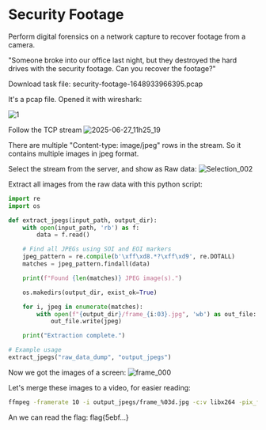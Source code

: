 
<h1>Security Footage</h1>

Perform digital forensics on a network capture to recover footage from a camera.

"Someone broke into our office last night, but they destroyed the hard drives with the security footage. Can you recover the footage?"

Download task file:
security-footage-1648933966395.pcap

It's a pcap file.
Opened it with wireshark:

![1](https://github.com/user-attachments/assets/3b96a15a-df12-4354-b6ac-63dbbfc33eac)

Follow the TCP stream
![2025-06-27_11h25_19](https://github.com/user-attachments/assets/3f22c944-7452-4a8c-b75f-da7aa4d85220)

There are multiple "Content-type: image/jpeg" rows in the stream. So it contains multiple images in jpeg format.

Select the stream from the server, and show as Raw data:
![Selection_002](https://github.com/user-attachments/assets/03bcd366-02f8-48f0-9b5a-8a9bcb9cf3c2)

Extract all images from the raw data with this python script:
```python
import re
import os

def extract_jpegs(input_path, output_dir):
    with open(input_path, 'rb') as f:
        data = f.read()

    # Find all JPEGs using SOI and EOI markers
    jpeg_pattern = re.compile(b'\xff\xd8.*?\xff\xd9', re.DOTALL)
    matches = jpeg_pattern.findall(data)

    print(f"Found {len(matches)} JPEG image(s).")

    os.makedirs(output_dir, exist_ok=True)

    for i, jpeg in enumerate(matches):
        with open(f"{output_dir}/frame_{i:03}.jpg", 'wb') as out_file:
            out_file.write(jpeg)

    print("Extraction complete.")

# Example usage
extract_jpegs("raw_data_dump", "output_jpegs")
```
Now we got the images of a screen:
![frame_000](https://github.com/user-attachments/assets/fac8f9b8-7f9d-4b43-93cf-1045dfffc114)

Let's merge these images to a video, for easier reading:
```bash
ffmpeg -framerate 10 -i output_jpegs/frame_%03d.jpg -c:v libx264 -pix_fmt yuv420p output_video.mp4
```
An we can read the flag:
flag{5ebf...}
